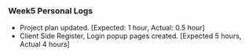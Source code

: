 ### Week5 Personal Logs
* Project plan updated. [Expected: 1 hour, Actual: 0.5 hour]
* Client Side Register, Login popup pages created. [Expected 5 hours, Actual 4 hours]
